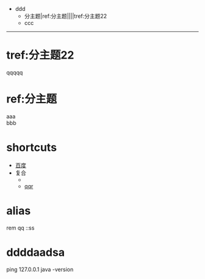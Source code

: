 - ddd
	- 分主题|ref:分主题|[](xxx)|[](cmdp://qq)|[](http://yyy)|tref:分主题22
	- ccc
	  


***
# tref:分主题22
qqqqq


# ref:分主题
aaa  
bbb

# shortcuts
- [百度](xxx)
- 复合
	- [](file:///notepad)
	- [qqr](xxx)
	

# alias
[xxx]: https://baidu.com
[yyy]: sina.com
[qq]:
dir
rem qq
::ss
# ddddaadsa
ping 127.0.0.1
java -version